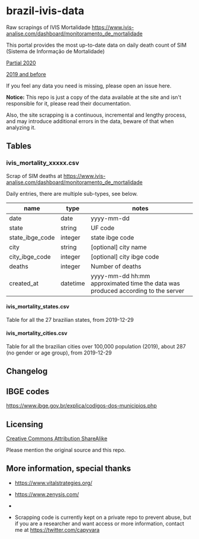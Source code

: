 # brazil-ivis-data
Raw scrapings of IVIS Mortalidade https://www.ivis-analise.com/dashboard/monitoramento_de_mortalidade

This portal provides the most up-to-date data on daily death count of SIM (Sistema de Informação de Mortalidade)

[Partial 2020](https://opendatasus.saude.gov.br/dataset/sistema-de-informacao-sobre-mortalidade) 

[2019 and before](http://tabnet.datasus.gov.br/cgi/deftohtm.exe?sim/cnv/obt10uf.def)

If you feel any data you need is missing, please open an issue here.

**Notice:** 
This repo is just a copy of the data available at the site and isn't responsible for it, please read their documentation.

Also, the site scrapping is a continuous, incremental and lengthy process, and may introduce additional errors in the data, beware of that when analyzing it.

## Tables

### ivis_mortality_xxxxx.csv
Scrap of SIM deaths at https://www.ivis-analise.com/dashboard/monitoramento_de_mortalidade

Daily entries, there are multiple sub-types, see below.

| name | type | notes |
|-----------------|---------|-----------------------------------------------------|
| date | date | yyyy-mm-dd |
| state | string | UF code |
| state_ibge_code | integer | state ibge code |
| city | string | [optional] city name |
| city_ibge_code | integer | [optional] city ibge code |
| deaths | integer | Number of deaths |
| created_at | datetime | yyyy-mm-dd hh:mm<br>approximated time the data was produced according to the server |

#### ivis_mortality_states.csv
Table for all the 27 brazilian states, from 2019-12-29

#### ivis_mortality_cities.csv
Table for all the brazilian cities over 100,000 population (2019), about 287 (no gender or age group), from 2019-12-29

## Changelog

## IBGE codes
https://www.ibge.gov.br/explica/codigos-dos-municipios.php

## Licensing
[Creative Commons Attribution ShareAlike](https://creativecommons.org/licenses/by-sa/4.0/)

Please mention the original source and this repo.

## More information, special thanks
- https://www.vitalstrategies.org/
- https://www.zenysis.com/ 
- 

- Scrapping code is currently kept on a private repo to prevent abuse, but if you are a researcher and want access or more information, contact me at https://twitter.com/capyvara
